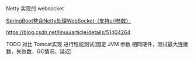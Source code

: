 Netty 实现的 websocket

[SpringBoot整合Netty处理WebSocket（支持url参数）](https://blog.csdn.net/RisenMyth/article/details/104441155)

https://blog.csdn.net/linuu/article/details/51404264

TODO 对比 Tomcat实现 进行性能测试(固定 JVM 参数 相同硬件，测试最大连接数，失败数，GC情况，延迟)
